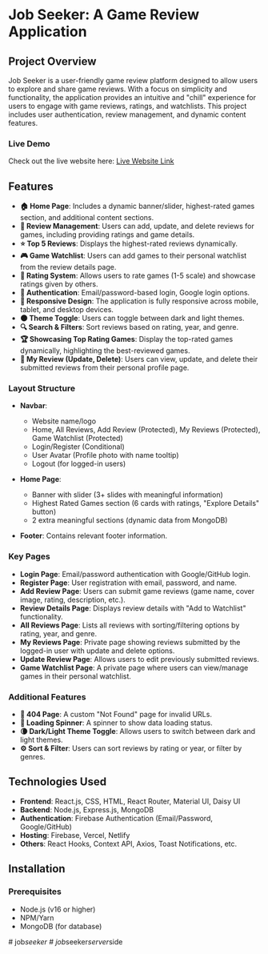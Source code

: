 # Job Seeker: A Game Review Application

## Project Overview
Job Seeker is a user-friendly game review platform designed to allow users to explore and share game reviews. With a focus on simplicity and functionality, the application provides an intuitive and "chill" experience for users to engage with game reviews, ratings, and watchlists. This project includes user authentication, review management, and dynamic content features.

### Live Demo
Check out the live website here: [Live Website Link](https://chillgamerbymostafiz.netlify.app/)

## Features

- **🏠 Home Page**: Includes a dynamic banner/slider, highest-rated games section, and additional content sections.
- **📝 Review Management**: Users can add, update, and delete reviews for games, including providing ratings and game details.
- **⭐ Top 5 Reviews**: Displays the highest-rated reviews dynamically.
- **🎮 Game Watchlist**: Users can add games to their personal watchlist from the review details page.
- **🌟 Rating System**: Allows users to rate games (1-5 scale) and showcase ratings given by others.
- **🔐 Authentication**: Email/password-based login, Google login options.
- **📱 Responsive Design**: The application is fully responsive across mobile, tablet, and desktop devices.
- **🌑 Theme Toggle**: Users can toggle between dark and light themes.
- **🔍 Search & Filters**: Sort reviews based on rating, year, and genre.
- **🏆 Showcasing Top Rating Games**: Display the top-rated games dynamically, highlighting the best-reviewed games.
- **💬 My Review (Update, Delete)**: Users can view, update, and delete their submitted reviews from their personal profile page.



### Layout Structure

- **Navbar**:
  - Website name/logo
  - Home, All Reviews, Add Review (Protected), My Reviews (Protected), Game Watchlist (Protected)
  - Login/Register (Conditional)
  - User Avatar (Profile photo with name tooltip)
  - Logout (for logged-in users)

- **Home Page**:
  - Banner with slider (3+ slides with meaningful information)
  - Highest Rated Games section (6 cards with ratings, "Explore Details" button)
  - 2 extra meaningful sections (dynamic data from MongoDB)

- **Footer**: Contains relevant footer information.

### Key Pages

- **Login Page**: Email/password authentication with Google/GitHub login.
- **Register Page**: User registration with email, password, and name.
- **Add Review Page**: Users can submit game reviews (game name, cover image, rating, description, etc.).
- **Review Details Page**: Displays review details with "Add to Watchlist" functionality.
- **All Reviews Page**: Lists all reviews with sorting/filtering options by rating, year, and genre.
- **My Reviews Page**: Private page showing reviews submitted by the logged-in user with update and delete options.
- **Update Review Page**: Allows users to edit previously submitted reviews.
- **Game Watchlist Page**: A private page where users can view/manage games in their personal watchlist.

### Additional Features

- **🚫 404 Page**: A custom "Not Found" page for invalid URLs.
- **🔄 Loading Spinner**: A spinner to show data loading status.
- **🌘 Dark/Light Theme Toggle**: Allows users to switch between dark and light themes.
- **⚙️ Sort & Filter**: Users can sort reviews by rating or year, or filter by genres.

## Technologies Used

- **Frontend**: React.js, CSS, HTML, React Router, Material UI, Daisy UI
- **Backend**: Node.js, Express.js, MongoDB
- **Authentication**: Firebase Authentication (Email/Password, Google/GitHub)
- **Hosting**: Firebase, Vercel, Netlify
- **Others**: React Hooks, Context API, Axios, Toast Notifications, etc.

## Installation

### Prerequisites

- Node.js (v16 or higher)
- NPM/Yarn
- MongoDB (for database)


#   j o b _ s e e k e r  
 #   j o b _ s e e k e r _ s e r v e r _ s i d e  
 